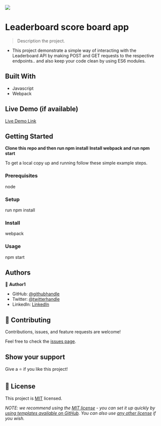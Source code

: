 ![](https://img.shields.io/badge/Microverse-blueviolet)

# Leaderboard score board app

> Description the project.
- This project demonstrate a simple way of interacting with the Leaderboard API 
by making POST and GET requests to the respective endpoints.. 
and also keep your code clean by using ES6 modules. 
## Built With

- Javascript
- Webpack

## Live Demo (if available)

[Live Demo Link](https://livedemo.com)

## Getting Started
**Clone this repo and then run npm install**
**Install webpack and run npm start**

To get a local copy up and running follow these simple example steps.
### Prerequisites
node
### Setup
run npm install 
### Install
webpack
### Usage
npm start

## Authors

👤 **Author1**

- GitHub: [@githubhandle](https://github.com/kennankole)
- Twitter: [@twitterhandle](https://twitter.com/obwombe_kennedy)
- LinkedIn: [LinkedIn](https://www.linkedin.com/in/omondi-kennedy-5359594a/)


## 🤝 Contributing

Contributions, issues, and feature requests are welcome!

Feel free to check the [issues page](../../issues/).

## Show your support

Give a ⭐️ if you like this project!


## 📝 License

This project is [MIT](./LICENSE) licensed.

_NOTE: we recommend using the [MIT license](https://choosealicense.com/licenses/mit/) - you can set it up quickly by [using templates available on GitHub](https://docs.github.com/en/communities/setting-up-your-project-for-healthy-contributions/adding-a-license-to-a-repository). You can also use [any other license](https://choosealicense.com/licenses/) if you wish._

